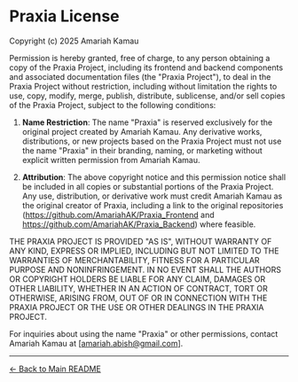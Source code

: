 # Praxia License

Copyright (c) 2025 Amariah Kamau

Permission is hereby granted, free of charge, to any person obtaining a copy of the Praxia Project, including its frontend and backend components and associated documentation files (the "Praxia Project"), to deal in the Praxia Project without restriction, including without limitation the rights to use, copy, modify, merge, publish, distribute, sublicense, and/or sell copies of the Praxia Project, subject to the following conditions:

1. **Name Restriction**: The name "Praxia" is reserved exclusively for the original project created by Amariah Kamau. Any derivative works, distributions, or new projects based on the Praxia Project must not use the name "Praxia" in their branding, naming, or marketing without explicit written permission from Amariah Kamau.

2. **Attribution**: The above copyright notice and this permission notice shall be included in all copies or substantial portions of the Praxia Project. Any use, distribution, or derivative work must credit Amariah Kamau as the original creator of Praxia, including a link to the original repositories (https://github.com/AmariahAK/Praxia_Frontend and https://github.com/AmariahAK/Praxia_Backend) where feasible.

THE PRAXIA PROJECT IS PROVIDED "AS IS", WITHOUT WARRANTY OF ANY KIND, EXPRESS OR IMPLIED, INCLUDING BUT NOT LIMITED TO THE WARRANTIES OF MERCHANTABILITY, FITNESS FOR A PARTICULAR PURPOSE AND NONINFRINGEMENT. IN NO EVENT SHALL THE AUTHORS OR COPYRIGHT HOLDERS BE LIABLE FOR ANY CLAIM, DAMAGES OR OTHER LIABILITY, WHETHER IN AN ACTION OF CONTRACT, TORT OR OTHERWISE, ARISING FROM, OUT OF OR IN CONNECTION WITH THE PRAXIA PROJECT OR THE USE OR OTHER DEALINGS IN THE PRAXIA PROJECT.

For inquiries about using the name "Praxia" or other permissions, contact Amariah Kamau at [amariah.abish@gmail.com].

---

[← Back to Main README](../README.md)